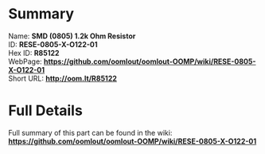 
Summary
=================
  
Name: __SMD (0805) 1.2k Ohm Resistor__    
ID: __RESE-0805-X-O122-01__   
Hex ID: __R85122__   
WebPage: __https://github.com/oomlout/oomlout-OOMP/wiki/RESE-0805-X-O122-01__   
Short URL: __http://oom.lt/R85122__   

Full Details
==========================
Full summary of this part can be found in the wiki:   
__https://github.com/oomlout/oomlout-OOMP/wiki/RESE-0805-X-O122-01__    

